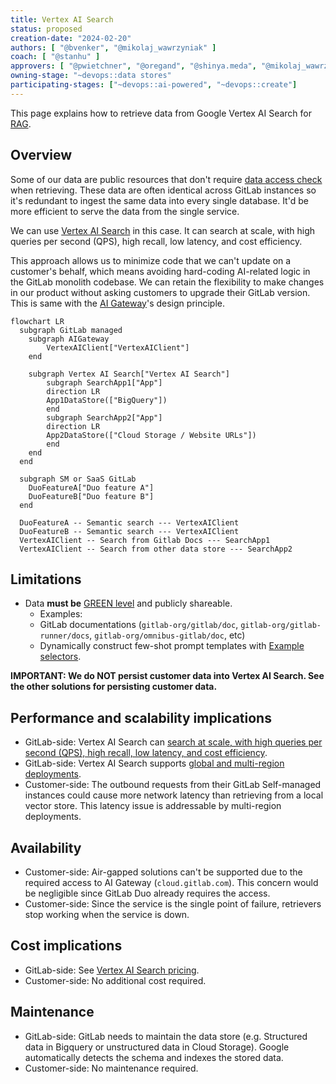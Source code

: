 ```yaml
---
title: Vertex AI Search
status: proposed
creation-date: "2024-02-20"
authors: [ "@bvenker", "@mikolaj_wawrzyniak" ]
coach: [ "@stanhu" ]
approvers: [ "@pwietchner", "@oregand", "@shinya.meda", "@mikolaj_wawrzyniak" ]
owning-stage: "~devops::data stores"
participating-stages: ["~devops::ai-powered", "~devops::create"]
---
```


This page explains how to retrieve data from Google Vertex AI Search for [RAG](index.md).

## Overview

Some of our data are public resources that don't require [data access check](index.md#data-access-policy) when retrieving.
These data are often identical across GitLab instances so it's redundant to ingest the same data into every single database.
It'd be more efficient to serve the data from the single service.

We can use [Vertex AI Search](https://cloud.google.com/products/agent-builder?hl=en) in this case.
It can search at scale, with high queries per second (QPS), high recall, low latency, and cost efficiency.

This approach allows us to minimize code that we can't update on a customer's behalf, which means avoiding hard-coding AI-related logic in the GitLab monolith codebase. We can retain the flexibility to make changes in our product without asking customers to upgrade their GitLab version.
This is same with the [AI Gateway](https://docs.gitlab.com/ee/architecture/blueprints/ai_gateway/index.html)'s design principle.

```mermaid
flowchart LR
  subgraph GitLab managed
    subgraph AIGateway
        VertexAIClient["VertexAIClient"]
    end

    subgraph Vertex AI Search["Vertex AI Search"]
        subgraph SearchApp1["App"]
        direction LR
        App1DataStore(["BigQuery"])
        end
        subgraph SearchApp2["App"]
        direction LR
        App2DataStore(["Cloud Storage / Website URLs"])
        end
    end
  end

  subgraph SM or SaaS GitLab
    DuoFeatureA["Duo feature A"]
    DuoFeatureB["Duo feature B"]
  end

  DuoFeatureA -- Semantic search --- VertexAIClient
  DuoFeatureB -- Semantic search --- VertexAIClient
  VertexAIClient -- Search from Gitlab Docs --- SearchApp1
  VertexAIClient -- Search from other data store --- SearchApp2
```

## Limitations

- Data **must be** [GREEN level](index.md#data-access-policy) and publicly shareable.
  - Examples:
  - GitLab documentations (`gitlab-org/gitlab/doc`, `gitlab-org/gitlab-runner/docs`, `gitlab-org/omnibus-gitlab/doc`, etc)
  - Dynamically construct few-shot prompt templates with [Example selectors](https://python.langchain.com/v0.1/docs/modules/model_io/prompts/example_selectors/).

**IMPORTANT: We do NOT persist customer data into Vertex AI Search. See the other solutions for persisting customer data.**

## Performance and scalability implications

- GitLab-side: Vertex AI Search can [search at scale, with high queries per second (QPS), high recall, low latency, and cost efficiency](https://cloud.google.com/vertex-ai/docs/vector-search/overview).
- GitLab-side: Vertex AI Search supports [global and multi-region deployments](https://cloud.google.com/generative-ai-app-builder/docs/locations).
- Customer-side: The outbound requests from their GitLab Self-managed instances could cause more network latency than retrieving from a local vector store.
  This latency issue is addressable by multi-region deployments.

## Availability

- Customer-side: Air-gapped solutions can't be supported due to the required access to AI Gateway (`cloud.gitlab.com`).
  This concern would be negligible since GitLab Duo already requires the access.
- Customer-side: Since the service is the single point of failure, retrievers stop working when the service is down.

## Cost implications

- GitLab-side: See [Vertex AI Search pricing](https://cloud.google.com/generative-ai-app-builder/pricing).
- Customer-side: No additional cost required.

## Maintenance

- GitLab-side: GitLab needs to maintain the data store (e.g. Structured data in Bigquery or unstructured data in Cloud Storage). Google automatically detects the schema and indexes the stored data.
- Customer-side: No maintenance required.
